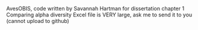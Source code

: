 AvesOBIS, code written by Savannah Hartman for dissertation chapter 1
Comparing alpha diversity
Excel file is VERY large, ask me to send it to you (cannot upload to github)

